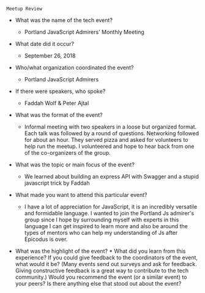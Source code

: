 ```````
Meetup Review
```````
* What was the name of the tech event?
  * Portland JavaScript Admirers' Monthly Meeting   

* What date did it occur?
  * September 26, 2018

* Who/what organization coordinated the event?
  * Portland JavaScript Admirers

* If there were speakers, who spoke?
  * Faddah Wolf & Peter Ajtal

* What was the format of the event?
  * Informal meeting with two speakers in a loose but organized format. Each talk was followed by a round of questions. Networking followed for about an hour. They served pizza and asked for volunteers to help run the meetup. I volunteered and hope to hear back from one of the co-organizers of the group.

* What was the topic or main focus of the event?
  * We learned about building an express API with Swagger and a stupid javascript trick by Faddah

* What made you want to attend this particular event?
  * I have a lot of appreciation for JavaScript, it is an incredibly versatile and formidable language. I wanted to join the Portland Js admirer's group since I hope by surrounding myself with experts in this language I can get inspired to learn more and also be around the types of mentors who can help my understanding of Js after Epicodus is over.

* What was the highlight of the event?
  * 
What did you learn from this experience?
If you could give feedback to the coordinators of the event, what would it be? (Many events send out surveys and ask for feedback. Giving constructive feedback is a great way to contribute to the tech community.)
Would you recommend the event (or a similar event) to your peers?
Is there anything else that stood out about the event?
